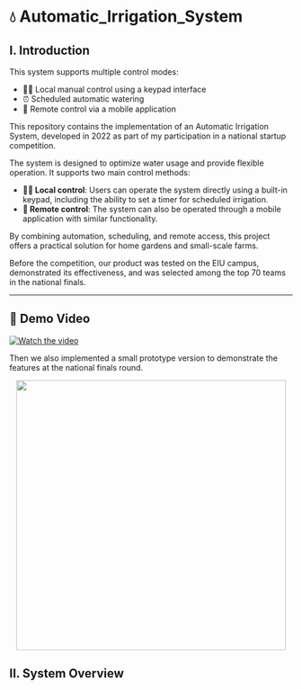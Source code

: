 # 💧 Automatic_Irrigation_System

## I. Introduction

This system supports multiple control modes:
- 🧑‍🌾 Local manual control using a keypad interface
- ⏰ Scheduled automatic watering
- 📱 Remote control via a mobile application

This repository contains the implementation of an Automatic Irrigation System, developed in 2022 as part of my participation in a national startup competition.

The system is designed to optimize water usage and provide flexible operation. It supports two main control methods:
- **🧑‍🌾 Local control**: Users can operate the system directly using a built-in keypad, including the ability to set a timer for scheduled irrigation.
- **📱 Remote control**: The system can also be operated through a mobile application with similar functionality.
  
By combining automation, scheduling, and remote access, this project offers a practical solution for home gardens and small-scale farms.

Before the competition, our product was tested on the EIU campus, demonstrated its effectiveness, and was selected among the top 70 teams in the national finals.

---

## 🎥 Demo Video

[![Watch the video](https://img.youtube.com/vi/vBgO_YLfsCw/hqdefault.jpg)](https://youtu.be/vBgO_YLfsCw)

Then we also implemented a small prototype version to demonstrate the features at the national finals round.
<p align="center">
  <img src="./images/demo.gif" width="480">
</p>



## II. System Overview
